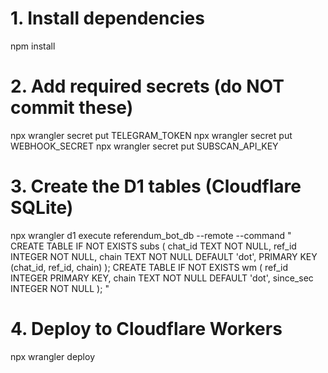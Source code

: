 # 1. Install dependencies
npm install

# 2. Add required secrets (do NOT commit these)
npx wrangler secret put TELEGRAM_TOKEN
npx wrangler secret put WEBHOOK_SECRET
npx wrangler secret put SUBSCAN_API_KEY

# 3. Create the D1 tables (Cloudflare SQLite)
npx wrangler d1 execute referendum_bot_db --remote --command "
CREATE TABLE IF NOT EXISTS subs (
  chat_id TEXT NOT NULL,
  ref_id  INTEGER NOT NULL,
  chain   TEXT NOT NULL DEFAULT 'dot',
  PRIMARY KEY (chat_id, ref_id, chain)
);
CREATE TABLE IF NOT EXISTS wm (
  ref_id    INTEGER PRIMARY KEY,
  chain     TEXT NOT NULL DEFAULT 'dot',
  since_sec INTEGER NOT NULL
);
"

# 4. Deploy to Cloudflare Workers
npx wrangler deploy

